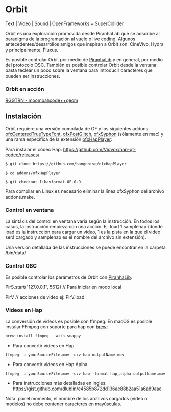 
# Orbit

Text | Video | Sound | OpenFrameworks + SuperCollider

Orbit es una exploración promovida desde PiranhaLab que se adscribe al paradigma de la programación al vuelo o live coding. Algunos antecedentes/desarrollos amigos que inspiran a Orbit son: CineVivo, Hydra y principalmente, Fluxus.

Es posible controlar Orbit por medio de  [PiranhaLib](https://github.com/rggtrn/PiranhaLib) y en general, por medio del protocolo OSC. También es posible controlar Orbit desde la ventana: basta teclear un poco sobre la ventana para introducir caracteres que pueden ser instrucciones. 

### Orbit en acción 

[RGGTRN - moombahcode++geom](https://vimeo.com/289901460)

## Instalación

Orbit requiere una versión compilada de OF y los siguientes addons: [ofxCenteredTrueTypeFont](https://github.com/armadillu/ofxCenteredTrueTypeFont), [ofxPostGlitch](https://github.com/maxillacult/ofxPostGlitch), [ofxSyphon](https://github.com/astellato/ofxSyphon) (sólamente en mac) y una rama específica de la extensión [ofxHapPlayer](https://github.com/bangnoise/ofxHapPlayer):

Para instalar el códec Hap: https://github.com/Vidvox/hap-qt-codec/releases/

`$ git clone https://github.com/bangnoise/ofxHapPlayer`

`$ cd addons/ofxHapPlayer`

`$ git checkout libavformat-OF-0.9`

Para compilar en Linux es necesario eliminar la línea ofxSyphon del archivo addons.make.

### Control en ventana

La sintáxis del control en ventana varía según la instrucción. En todos los casos, la instrucción empieza con una acción. Ej. load 1 samplehap (donde load es la instrucción para cargar un video, 1 es la pista en la que el video será cargado y samplehap es el nombre del archivo sin extensión).

Una versión detallada de las instrucciones se puede encontrar en la carpeta /bin/data/

### Control OSC

Es posible controlar los parámetros de Orbit con [PiranhaLib](https://github.com/rggtrn/PiranhaLib).

PirS.start("127.0.0.1", 5612) // Para iniciar en modo local

PirV // acciones de video ej: PirV.load

### Videos en Hap

La conversión de videos es posible con ffmpeg. En macOS es posible instalar FFmpeg con soporte para hap con [brew](https://brew.sh/index_es):

`brew install ffmpeg --with-snappy`

* Para convertir videos en Hap

`ffmpeg -i yourSourceFile.mov -c:v hap outputName.mov`

* Para convertir videos en Hap Aplha

`ffmpeg -i yourSourceFile.mov -c:v hap -format hap_alpha outputName.mov`

* Para instrucciones más detalladas en inglés: https://gist.github.com/dlublin/e4585b872dd136ae88b2aa51a6a89aac

Nota: por el momento, el nombre de los archivos cargados (video o modelos) no debe contener caracteres en mayúsculas. 

